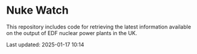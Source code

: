# Nuke Watch

This repository includes code for retrieving the latest information available on the output of EDF nuclear power plants in the UK.

Last updated: 2025-01-17 10:14